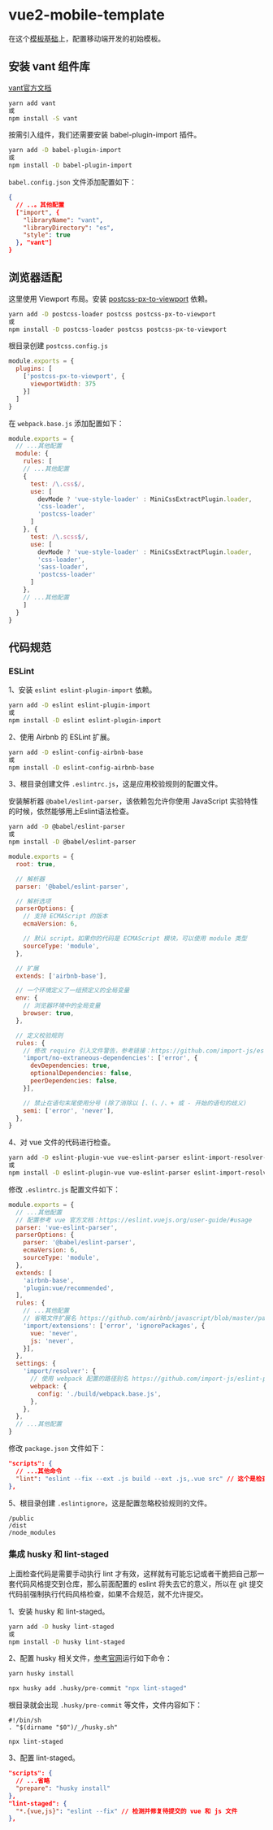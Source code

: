 # vue2-mobile-template

在这个[模板基础](https://github.com/huitoutunao/webpack-vue-template)上，配置移动端开发的初始模板。

## 安装 vant 组件库

[vant官方文档](https://vant-contrib.gitee.io/vant/#/zh-CN/quickstart)
```sh
yarn add vant
或
npm install -S vant
```

按需引入组件，我们还需要安装 babel-plugin-import 插件。
```sh
yarn add -D babel-plugin-import
或
npm install -D babel-plugin-import
```

`babel.config.json` 文件添加配置如下：
```json
{
  // ..。其他配置
  ["import", {
    "libraryName": "vant",
    "libraryDirectory": "es",
    "style": true
  }, "vant"]
}
```

## 浏览器适配

这里使用 Viewport 布局。安装 [postcss-px-to-viewport](https://github.com/evrone/postcss-px-to-viewport/blob/master/README_CN.md) 依赖。

```sh
yarn add -D postcss-loader postcss postcss-px-to-viewport
或
npm install -D postcss-loader postcss postcss-px-to-viewport
```

根目录创建 `postcss.config.js`
```js
module.exports = {
  plugins: [
    ['postcss-px-to-viewport', {
      viewportWidth: 375
    }]
  ]
}
```

在 `webpack.base.js` 添加配置如下：
```js
module.exports = {
  // ...其他配置
  module: {
    rules: [
    // ...其他配置
    {
      test: /\.css$/,
      use: [
        devMode ? 'vue-style-loader' : MiniCssExtractPlugin.loader,
        'css-loader',
        'postcss-loader'
      ]
    }, {
      test: /\.scss$/,
      use: [
        devMode ? 'vue-style-loader' : MiniCssExtractPlugin.loader,
        'css-loader',
        'sass-loader',
        'postcss-loader'
      ]
    },
    // ...其他配置
    ]
  }
}
```

## 代码规范

### ESLint

1、安装 `eslint eslint-plugin-import` 依赖。
```sh
yarn add -D eslint eslint-plugin-import
或
npm install -D eslint eslint-plugin-import
```

2、使用 Airbnb 的 ESLint 扩展。
```sh
yarn add -D eslint-config-airbnb-base
或
npm install -D eslint-config-airbnb-base
```

3、根目录创建文件 `.eslintrc.js`，这是应用校验规则的配置文件。

安装解析器 `@babel/eslint-parser`，该依赖包允许你使用 JavaScript 实验特性的时候，依然能够用上Eslint语法检查。
```sh
yarn add -D @babel/eslint-parser
或
npm install -D @babel/eslint-parser
```
```js
module.exports = {
  root: true,

  // 解析器
  parser: '@babel/eslint-parser',

  // 解析选项
  parserOptions: {
    // 支持 ECMAScript 的版本
    ecmaVersion: 6,

    // 默认 script。如果你的代码是 ECMAScript 模块，可以使用 module 类型
    sourceType: 'module',
  },

  // 扩展
  extends: ['airbnb-base'],

  // 一个环境定义了一组预定义的全局变量
  env: {
    // 浏览器环境中的全局变量
    browser: true,
  },

  // 定义校验规则
  rules: {
    // 修改 require 引入文件警告，参考链接：https://github.com/import-js/eslint-plugin-import/blob/v2.24.2/docs/rules/no-extraneous-dependencies.md
    'import/no-extraneous-dependencies': ['error', {
      devDependencies: true,
      optionalDependencies: false,
      peerDependencies: false,
    }],

    // 禁止在语句末尾使用分号 (除了消除以 [、(、/、+ 或 - 开始的语句的歧义)
    semi: ['error', 'never'],
  },
}
```

4、对 vue 文件的代码进行检查。
```sh
yarn add -D eslint-plugin-vue vue-eslint-parser eslint-import-resolver-webpack
或
npm install -D eslint-plugin-vue vue-eslint-parser eslint-import-resolver-webpack
```

修改 `.eslintrc.js` 配置文件如下：
```js
module.exports = {
  // ...其他配置
  // 配置参考 vue 官方文档：https://eslint.vuejs.org/user-guide/#usage
  parser: 'vue-eslint-parser',
  parserOptions: {
    parser: '@babel/eslint-parser',
    ecmaVersion: 6,
    sourceType: 'module',
  },
  extends: [
    'airbnb-base',
    'plugin:vue/recommended',
  ],
  rules: {
    // ...其他配置
    // 省略文件扩展名 https://github.com/airbnb/javascript/blob/master/packages/eslint-config-airbnb-base/rules/imports.js
    'import/extensions': ['error', 'ignorePackages', {
      vue: 'never',
      js: 'never',
    }],
  },
  settings: {
    'import/resolver': {
      // 使用 webpack 配置的路径别名 https://github.com/import-js/eslint-plugin-import/blob/main/resolvers/webpack/README.md
      webpack: {
        config: './build/webpack.base.js',
      },
    },
  },
  // ...其他配置
}
```

修改 `package.json` 文件如下：
```json
"scripts": {
  // ...其他命令
  "lint": "eslint --fix --ext .js build --ext .js,.vue src" // 这个是检查 src 目录下的 js 和 vue 文件。https://eslint.org/docs/user-guide/command-line-interface
},
```

5、根目录创建 `.eslintignore`，这是配置忽略校验规则的文件。
```
/public
/dist
/node_modules
```

### 集成 husky 和 lint-staged

上面检查代码是需要手动执行 lint 才有效，这样就有可能忘记或者干脆把自己那一套代码风格提交到仓库，那么前面配置的 eslint 将失去它的意义，所以在 git 提交代码前强制执行代码风格检查，如果不合规范，就不允许提交。

1、安装 husky 和 lint-staged。
```sh
yarn add -D husky lint-staged
或
npm install -D husky lint-staged
```

2、配置 husky 相关文件，[参考官网](https://typicode.github.io/husky/#/?id=features)运行如下命令：
```sh
yarn husky install

npx husky add .husky/pre-commit "npx lint-staged"
```

根目录就会出现 `.husky/pre-commit` 等文件，文件内容如下：
```
#!/bin/sh
. "$(dirname "$0")/_/husky.sh"

npx lint-staged
```

3、配置 lint-staged。
```json
"scripts": {
  // ...省略
  "prepare": "husky install"
},
"lint-staged": {
  "*.{vue,js}": "eslint --fix" // 检测并修复待提交的 vue 和 js 文件
},
```
